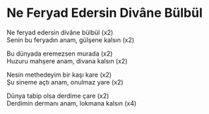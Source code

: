 # Ne Feryad Edersin Divâne Bülbül

Ne feryad edersin divâne bülbül (x2)  
Senin bu feryadın anam, gülşene kalsın (x2)  

Bu dünyada eremezsen murada (x2)  
Huzuru mahşere anam, divana kalsın (x2)  

Nesin methedeyim bir kaşı kare (x2)  
Şu sineme açtı anam, onulmaz yare (x2)  

Dünya tabip olsa derdime çare (x2)  
Derdimin dermanı anam, lokmana kalsın (x4)  
